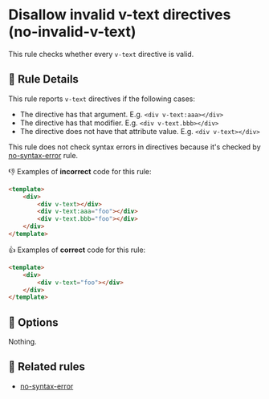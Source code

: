 # Disallow invalid v-text directives (no-invalid-v-text)

This rule checks whether every `v-text` directive is valid.

## 📖 Rule Details

This rule reports `v-text` directives if the following cases:

- The directive has that argument. E.g. `<div v-text:aaa></div>`
- The directive has that modifier. E.g. `<div v-text.bbb></div>`
- The directive does not have that attribute value. E.g. `<div v-text></div>`

This rule does not check syntax errors in directives because it's checked by [no-syntax-error] rule.

👎 Examples of **incorrect** code for this rule:

```html
<template>
    <div>
        <div v-text></div>
        <div v-text:aaa="foo"></div>
        <div v-text.bbb="foo"></div>
    </div>
</template>
```

👍 Examples of **correct** code for this rule:

```html
<template>
    <div>
        <div v-text="foo"></div>
    </div>
</template>
```

## 🔧 Options

Nothing.

## 👫 Related rules

- [no-syntax-error]


[no-syntax-error]: no-syntax-error.md

